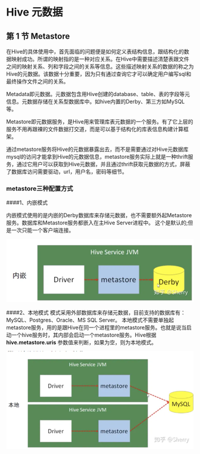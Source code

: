 # Hive 元数据

## 第 1 节 Metastore
在Hive的具体使用中，首先面临的问题便是如何定义表结构信息，跟结构化的数据映射成功。所谓的映射指的是一种对应关系。在Hive中需要描述清楚表跟文件之间的映射关系、列和字段之间的关系等信息。这些描述映射关系的数据的称之为Hive的元数据。该数据十分重要，因为只有通过查询它才可以确定用户编写sql和最终操作文件之间的关系。

Metadata即元数据。元数据包含用Hive创建的database、table、表的字段等元信息。元数据存储在关系型数据库中。如hive内置的Derby、第三方如MySQL等。

Metastore即元数据服务，是Hive用来管理库表元数据的一个服务。有了它上层的服务不用再跟裸的文件数据打交道，而是可以基于结构化的库表信息构建计算框架。

通过metastore服务将Hive的元数据暴露出去，而不是需要通过对Hive元数据库mysql的访问才能拿到Hive的元数据信息，metastore服务实际上就是一种thrift服务，通过它用户可以获取到Hive元数据，并且通过thrift获取元数据的方式，屏蔽了数据库访问需要驱动，url，用户名，密码等细节。

### metastore三种配置方式 

####1、内嵌模式

内嵌模式使用的是内嵌的Derby数据库来存储元数据，也不需要额外起Metastore服务。数据库和Metastore服务都嵌入在主Hive Server进程中。
这个是默认的;但是一次只能一个客户端连接。

![image](1.jpg)

####2、本地模式
模式采用外部数据库来存储元数据，目前支持的数据库有：MySQL、Postgres、Oracle、MS SQL Server。
本地模式不需要单独起metastore服务，用的是跟Hive在同一个进程里的metastore服务。也就是说当启动一个hive服务时，其内部会启动一个metastore服务。Hive根据 **hive.metastore.uris** 参数值来判断，如果为空，则为本地模式。

![image](2.jpg)

